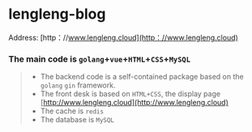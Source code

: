 # lengleng-blog

Address: [http：//www.lengleng.cloud](http：//www.lengleng.cloud)

###  The main code is `golang`+`vue`+`HTML`+`CSS`+`MySQL`

>   - The backend code is a self-contained package based on the `golang` `gin` framework.
>   - The front desk is based on `HTML+CSS`, the display page [http://www.lengleng.cloud](http://www.lengleng.cloud)
>   - The cache is `redis`
>   - The database is `MySQL`